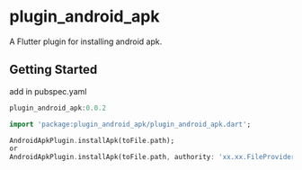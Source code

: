 # plugin_android_apk

A Flutter plugin for installing android apk.

## Getting Started
add in pubspec.yaml
```dart
plugin_android_apk:0.0.2
```

```dart
import 'package:plugin_android_apk/plugin_android_apk.dart';

AndroidApkPlugin.installApk(toFile.path);
or
AndroidApkPlugin.installApk(toFile.path, authority: 'xx.xx.FileProvider');
```